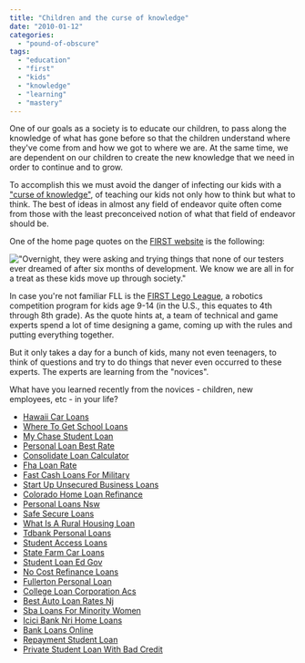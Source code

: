 ```yaml
---
title: "Children and the curse of knowledge"
date: "2010-01-12"
categories: 
  - "pound-of-obscure"
tags: 
  - "education"
  - "first"
  - "kids"
  - "knowledge"
  - "learning"
  - "mastery"
---
```


One of our goals as a society is to educate our children, to pass along the knowledge of what has gone before so that the children understand where they've come from and how we got to where we are. At the same time, we are dependent on our children to create the new knowledge that we need in order to continue and to grow.

To accomplish this we must avoid the danger of infecting our kids with a ["curse of knowledge"](http://www.google.com/search?q=%22Curse+of+Knowledge%22), of teaching our kids not only how to think but what to think. The best of ideas in almost any field of endeavor quite often come from those with the least preconceived notion of what that field of endeavor should be.

One of the home page quotes on the [FIRST website](http://www.usfirst.org "For Inspiration and Recognition of Science and Technology") is the following:

!["Overnight, they were asking and trying things that none of our testers ever dreamed of after six months of development. We know we are all in for a treat as these kids move up through society."](images/home-page-quotes-11.jpg "FIRSTquote")

In case you're not familiar FLL is the [FIRST Lego League](http://www.usfirst.org/roboticsprograms/fll/default.aspx?id=970 "FIRST Lego League"), a robotics competition program for kids age 9-14 (in the U.S., this equates to 4th through 8th grade). As the quote hints at, a team of technical and game experts spend a lot of time designing a game, coming up with the rules and putting everything together.

But it only takes a day for a bunch of kids, many not even teenagers, to think of questions and try to do things that never even occurred to these experts. The experts are learning from the "novices".

What have you learned recently from the novices - children, new employees, etc - in your life?

- [Hawaii Car Loans](http://www.mariebo.org/?Hawaii-Car-Loans)
- [Where To Get School Loans](http://usasportgroup.com/?Where-To-Get-School-Loans)
- [My Chase Student Loan](http://gbbkolejka.pl/?My-Chase-Student-Loan)
- [Personal Loan Best Rate](http://gbbkolejka.pl/?Personal-Loan-Best-Rate)
- [Consolidate Loan Calculator](http://www.franklinny.org/?Consolidate-Loan-Calculator)
- [Fha Loan Rate](http://www.consejocafe.org/?Fha-Loan-Rate)
- [Fast Cash Loans For Military](http://www.mariebo.org/?Fast-Cash-Loans-For-Military)
- [Start Up Unsecured Business Loans](http://usasportgroup.com/?Start-Up-Unsecured-Business-Loans)
- [Colorado Home Loan Refinance](http://www.franklinny.org/?Colorado-Home-Loan-Refinance)
- [Personal Loans Nsw](http://www.amarysia.gr/?Personal-Loans-Nsw)
- [Safe Secure Loans](http://usasportgroup.com/?Safe-Secure-Loans)
- [What Is A Rural Housing Loan](http://www.franklinny.org/?What-Is-A-Rural-Housing-Loan)
- [Tdbank Personal Loans](http://www.amarysia.gr/?Tdbank-Personal-Loans)
- [Student Access Loans](http://www.amarysia.gr/?Student-Access-Loans)
- [State Farm Car Loans](http://www.consejocafe.org/?State-Farm-Car-Loans)
- [Student Loan Ed Gov](http://www.consejocafe.org/?Student-Loan-Ed-Gov)
- [No Cost Refinance Loans](http://www.mariebo.org/?No-Cost-Refinance-Loans)
- [Fullerton Personal Loan](http://www.amarysia.gr/?Fullerton-Personal-Loan)
- [College Loan Corporation Acs](http://www.amarysia.gr/?College-Loan-Corporation-Acs)
- [Best Auto Loan Rates Nj](http://usasportgroup.com/?Best-Auto-Loan-Rates-Nj)
- [Sba Loans For Minority Women](http://usasportgroup.com/?Sba-Loans-For-Minority-Women)
- [Icici Bank Nri Home Loans](http://www.mariebo.org/?Icici-Bank-Nri-Home-Loans)
- [Bank Loans Online](http://www.mariebo.org/?Bank-Loans-Online)
- [Repayment Student Loan](http://usasportgroup.com/?Repayment-Student-Loan)
- [Private Student Loan With Bad Credit](http://www.consejocafe.org/?Private-Student-Loan-With-Bad-Credit)
